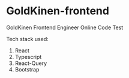 # GoldKinen-frontend
GoldKinen Frontend Engineer Online Code Test

Tech stack used:
1. React
2. Typescript
3. React-Query
4. Bootstrap
